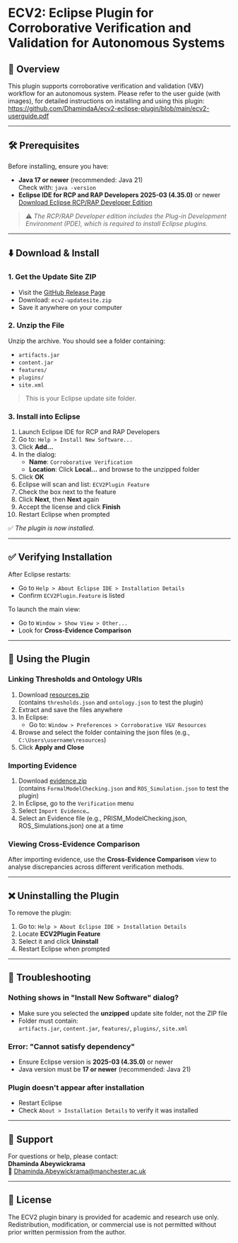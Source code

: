 # ECV2: Eclipse Plugin for Corroborative Verification and Validation for Autonomous Systems

## 📘 Overview

This plugin supports corroborative verification and validation (V&V) workflow for an autonomous system. Please refer to the user guide (with images), for detailed instructions on installing and using this plugin: https://github.com/DhamindaA/ecv2-eclipse-plugin/blob/main/ecv2-userguide.pdf

---

## 🛠 Prerequisites

Before installing, ensure you have:

- **Java 17 or newer** (recommended: Java 21)  
  Check with: `java -version`
- **Eclipse IDE for RCP and RAP Developers 2025-03 (4.35.0)** or newer  
  [Download Eclipse RCP/RAP Developer Edition](https://www.eclipse.org/downloads/packages/release/2025-03/r/eclipse-ide-rcp-and-rap-developers)

> ⚠️ *The RCP/RAP Developer edition includes the Plug-in Development Environment (PDE), which is required to install Eclipse plugins.*

---

## ⬇️ Download & Install

### 1. Get the Update Site ZIP

- Visit the [GitHub Release Page](https://github.com/DhamindaA/ecv2-eclipse-plugin/releases/tag/v1.0.0)
- Download: `ecv2-updatesite.zip`
- Save it anywhere on your computer

### 2. Unzip the File

Unzip the archive. You should see a folder containing:

- `artifacts.jar`  
- `content.jar`  
- `features/`  
- `plugins/`  
- `site.xml`  

> This is your Eclipse update site folder.

### 3. Install into Eclipse

1. Launch Eclipse IDE for RCP and RAP Developers  
2. Go to: `Help > Install New Software...`  
3. Click **Add...**  
4. In the dialog:
   - **Name**: `Corroborative Verification`
   - **Location**: Click **Local...** and browse to the unzipped folder  
5. Click **OK**  
6. Eclipse will scan and list: `ECV2Plugin Feature`  
7. Check the box next to the feature  
8. Click **Next**, then **Next** again  
9. Accept the license and click **Finish**  
10. Restart Eclipse when prompted  

✅ *The plugin is now installed.*

---

## ✅ Verifying Installation

After Eclipse restarts:

- Go to `Help > About Eclipse IDE > Installation Details`
- Confirm `ECV2Plugin.Feature` is listed

To launch the main view:

- Go to `Window > Show View > Other...`  
- Look for **Cross-Evidence Comparison**

---

## 🚀 Using the Plugin

### Linking Thresholds and Ontology URIs

1. Download [resources.zip](https://github.com/DhamindaA/ecv2-eclipse-plugin/blob/main/Resources.zip)  
   (contains `thresholds.json` and `ontology.json` to test the plugin)
2. Extract and save the files anywhere
3. In Eclipse:
   - Go to: `Window > Preferences > Corroborative V&V Resources`
4. Browse and select the folder containing the json files (e.g., `C:\Users\username\resources`)
5. Click **Apply and Close**

### Importing Evidence

1. Download [evidence.zip](https://github.com/DhamindaA/ecv2-eclipse-plugin/blob/main/Evidence.zip)  
   (contains `FormalModelChecking.json` and `ROS_Simulation.json` to test the plugin)
2. In Eclipse, go to the `Verification` menu  
3. Select `Import Evidence…`
4. Select an Evidence file (e.g., PRISM_ModelChecking.json, ROS_Simulations.json) one at a time

### Viewing Cross-Evidence Comparison

After importing evidence, use the **Cross-Evidence Comparison** view to analyse discrepancies across different verification methods.

---

## ❌ Uninstalling the Plugin

To remove the plugin:

1. Go to: `Help > About Eclipse IDE > Installation Details`
2. Locate **ECV2Plugin Feature**
3. Select it and click **Uninstall**
4. Restart Eclipse when prompted

---

## 🧩 Troubleshooting

### Nothing shows in "Install New Software" dialog?

- Make sure you selected the **unzipped** update site folder, not the ZIP file
- Folder must contain:  
  `artifacts.jar`, `content.jar`, `features/`, `plugins/`, `site.xml`

### Error: "Cannot satisfy dependency"

- Ensure Eclipse version is **2025-03 (4.35.0)** or newer
- Java version must be **17 or newer** (recommended: Java 21)

### Plugin doesn't appear after installation

- Restart Eclipse
- Check `About > Installation Details` to verify it was installed

---

## 📩 Support

For questions or help, please contact:  
**Dhaminda Abeywickrama**  
📧 Dhaminda.Abeywickrama@manchester.ac.uk

---

## 📄 License

The ECV2 plugin binary is provided for academic and research use only. 
Redistribution, modification, or commercial use is not permitted without prior written permission from the author.

